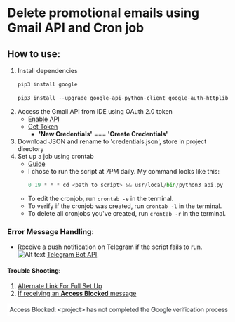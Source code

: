 # Delete promotional emails using Gmail API and Cron job
## How to use:
1. Install dependencies
    ```Python
    pip3 install google
    ```
    ```Python
    pip3 install --upgrade google-api-python-client google-auth-httplib2 google-auth-oauthlib
    ```
2. Access the Gmail API from IDE using OAuth 2.0 token
    - [Enable API](https://support.google.com/googleapi/answer/6158841?hl=en)
    - [Get Token](https://support.google.com/googleapi/answer/6158849?hl=en&ref_topic=7013279&sjid=15952990207606155705-NA)
        - **'New Credentials'** === **'Create Credentials'**
3. Download JSON and rename to 'credentials.json', store in project directory
4. Set up a job using crontab
     - [Guide](https://www.ostechnix.com/a-beginners-guide-to-cron-jobs/)
     - I chose to run the script at 7PM daily. My command looks like this:
         ```Python
         0 19 * * * cd <path to script> && usr/local/bin/python3 api.py
         ```
     - To edit the cronjob, run `crontab -e` in the terminal.
     - To verify if the cronjob was created, run `crontab -l` in the terminal.
    - To delete all cronjobs you've created, run `crontab -r` in the terminal.


### Error Message Handling:
- Receive a push notification on Telegram if the script fails to run. 
![Alt text](IMG_0108.jpeg)
[Telegram Bot API](https://core.telegram.org/bots).
#### Trouble Shooting:
1. [Alternate Link For Full Set Up](https://developers.google.com/gmail/api/quickstart/python)
2. [If receiving an **Access Blocked** message](https://stackoverflow.com/questions/75454425/access-blocked-project-has-not-completed-the-google-verification-process)
<img src=Error.png>

